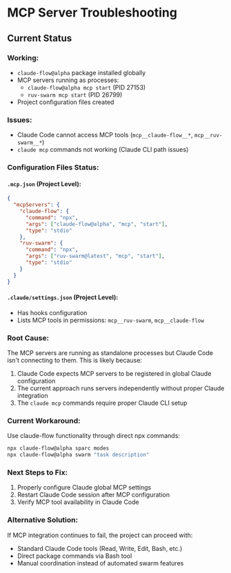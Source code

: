 # MCP Server Troubleshooting

## Current Status

### Working:
- `claude-flow@alpha` package installed globally
- MCP servers running as processes:
  - `claude-flow@alpha mcp start` (PID 27153)
  - `ruv-swarm mcp start` (PID 26799)
- Project configuration files created

### Issues:
- Claude Code cannot access MCP tools (`mcp__claude-flow__*`, `mcp__ruv-swarm__*`)
- `claude mcp` commands not working (Claude CLI path issues)

### Configuration Files Status:

#### `.mcp.json` (Project Level):
```json
{
  "mcpServers": {
    "claude-flow": {
      "command": "npx",
      "args": ["claude-flow@alpha", "mcp", "start"],
      "type": "stdio"
    },
    "ruv-swarm": {
      "command": "npx", 
      "args": ["ruv-swarm@latest", "mcp", "start"],
      "type": "stdio"
    }
  }
}
```

#### `.claude/settings.json` (Project Level):
- Has hooks configuration
- Lists MCP tools in permissions: `mcp__ruv-swarm`, `mcp__claude-flow`

### Root Cause:
The MCP servers are running as standalone processes but Claude Code isn't connecting to them. This is likely because:

1. Claude Code expects MCP servers to be registered in global Claude configuration
2. The current approach runs servers independently without proper Claude integration
3. The `claude mcp` commands require proper Claude CLI setup

### Current Workaround:
Use claude-flow functionality through direct npx commands:
```bash
npx claude-flow@alpha sparc modes
npx claude-flow@alpha swarm "task description"
```

### Next Steps to Fix:
1. Properly configure Claude global MCP settings
2. Restart Claude Code session after MCP configuration
3. Verify MCP tool availability in Claude Code

### Alternative Solution:
If MCP integration continues to fail, the project can proceed with:
- Standard Claude Code tools (Read, Write, Edit, Bash, etc.)
- Direct package commands via Bash tool
- Manual coordination instead of automated swarm features